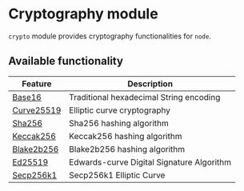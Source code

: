 # Cryptography module

`crypto` module provides cryptography functionalities for `node`.

## Available functionality

| Feature                                                                       | Description                               |
| ----------------------------------------------------------------------------  | ----------------------------------------- | 
| [Base16](./src/main/scala/io/casperlabs/crypto/codec/Base16.scala)              | Traditional hexadecimal String encoding   |
| [Curve25519](./src/main/scala/io/casperlabs/crypto/encryption/Curve25519.scala) | Elliptic curve cryptography               |
| [Sha256](./src/main/scala/io/casperlabs/crypto/hash/Sha256.scala)               | Sha256 hashing algorithm                  |
| [Keccak256](./src/main/scala/io/casperlabs/crypto/hash/Keccak256.scala)         | Keccak256 hashing algorithm               |
| [Blake2b256](./src/main/scala/io/casperlabs/crypto/hash/Blake2b256.scala)       | Blake2b256 hashing algorithm              |
| [Ed25519](./src/main/scala/io/casperlabs/crypto/signatures/SignatureAlgorithm.scala#L76)   | Edwards-curve Digital Signature Algorithm |
| [Secp256k1](./src/main/scala/io/casperlabs/crypto/signatures/SignatureAlgorithm.scala#L207)  | Secp256k1 Elliptic Curve     |
